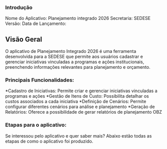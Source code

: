 


### Introdução
Nome do Aplicativo: Planejamento integrado 2026
Secretaria: SEDESE
Versão:
Data de Lançamento: 
## Visão Geral
O aplicativo de Planejamento Integrado 2026 é uma ferramenta desenvolvida para a SEDESE que permite aos usuários cadastrar e gerenciar iniciativas vinculadas a programas e ações institucionais, preenchendo informações relevantes para planejamento e orçamento.
### Principais Funcionalidades: 
  *Cadastro de Iniciativas: Permite criar e gerenciar iniciativas vinculadas a programas e ações
  *Gestão de Itens de Custo: Possibilita detalhar os custos associados a cada iniciativa
  *Definição de Cenários: Permite configurar diferentes cenários para análise e planejamento
  *Geração de Relatórios: Oferece a possibilidade de gerar relatórios de planejamento OBZ
  ### Etapas para o aplicativo:
  Se interessou pelo aplicativo e quer saber mais? Abaixo estão todas as etapas de como o aplicativo foi produzido. 
 

